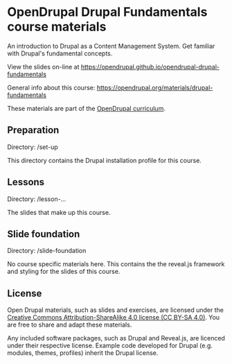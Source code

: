 # OpenDrupal Drupal Fundamentals course materials

An introduction to Drupal as a Content Management System. Get familiar with Drupal's fundamental concepts.

View the slides on-line at https://opendrupal.github.io/opendrupal-drupal-fundamentals

General info about this course: https://opendrupal.org/materials/drupal-fundamentals

These materials are part of the [OpenDrupal curriculum](https://opendrupal.org).

## Preparation

Directory: /set-up

This directory contains the Drupal installation profile for this course.

## Lessons

Directory: /lesson-...

The slides that make up this course.

## Slide foundation

Directory: /slide-foundation

No course specific materials here. This contains the the reveal.js framework and styling for the slides of this course.

## License

Open Drupal materials, such as slides and exercises, are licensed under the [Creative Commons Attribution-ShareAlike 4.0 license (CC BY-SA 4.0)](https://creativecommons.org/licenses/by-sa/4.0/). You are free to share and adapt these materials.

Any included software packages, such as Drupal and Reveal.js, are licenced under their respective license. Example code developed for Drupal (e.g. modules, themes, profiles) inherit the Drupal license.
